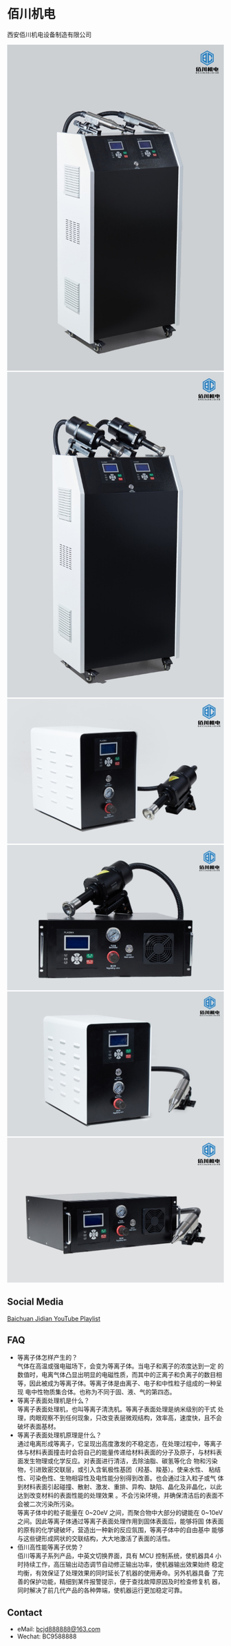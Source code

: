 # 佰川机电

西安佰川机电设备制造有限公司

![image](./Unnamed%20file.png)
![image](./Unnamed%20file%202.png)
![image](./Unnamed%20file%203.png)
![image](./Unnamed%20file%204.png)
![image](./Unnamed%20file%205.png)
![image](./Unnamed%20file%206.png)

## Social Media
[Baichuan Jidian YouTube Playlist](https://youtube.com/playlist?list=PL4Uv8oyeLuSz3u2D1J1Rg3b0CAe2IWvd5)

## FAQ

* 等离子体怎样产生的？  
  气体在高温或强电磁场下，会变为等离子体。当电子和离子的浓度达到一定 的数值时，电离气体凸显出明显的电磁性质，而其中的正离子和负离子的数目相 等，因此被成为等离子体。等离子体是由离子、电子和中性粒子组成的一种呈现 电中性物质集合体。也称为不同于固、液、气的第四态。
* 等离子表面处理机是什么？  
  等离子表面处理机，也叫等离子清洗机。等离子表面处理是纳米级别的干式 处理，肉眼观察不到任何现象，只改变表层微观结构，效率高，速度快，且不会 破坏表面基材。
* 等离子表面处理机原理是什么？  
  通过电离形成等离子，它呈现出高度激发的不稳定态，在处理过程中，等离子体与材料表面撞击时会将自己的能量传递给材料表面的分子及原子，与材料表面发生物理或化学反应。对表面进行清洁，去除油脂、碳氢等化合 物和污染物，引进致密交联层，或引入含氧极性基团（羟基、羧基）。使亲水性、 粘结性、可染色性、生物相容性及电性能分别得到改善。也会通过注入粒子或气 体到材料表面引起碰撞、散射、激发、重排、异构、缺陷、晶化及非晶化，以此 达到改变材料的表面性能的处理效果 。不会污染环境，并确保清洁后的表面不会被二次污染所污染。  
  等离子体中的粒子能量在 0\~20eV 之间，而聚合物中大部分的键能在 0\~10eV 之间。因此等离子体通过等离子表面处理作用到固体表面后，能够将固 体表面的原有的化学键破坏，营造出一种新的反应氛围，等离子体中的自由基中 能够与这些键形成网状的交联结构，大大地激活了表面的活性。
* 佰川高性能等离子优势？  
  佰川等离子系列产品，中英文切换界面，具有 MCU 控制系统，使机器具4 小时持续工作，高压输出动态调节自动修正输出功率，使机器输出效果始终 稳定均衡，有效保证了处理效果的同时延长了机器的使用寿命。另外机器具备 了完善的保护功能，精细到某件报警提示，便于查找故障原因及时检查修复机 器，同时解决了前几代产品的各种弊端，使机器运行更加稳定可靠。
## Contact
* eMail: bcjd888888@163.com
* Wechat: BC9588888
